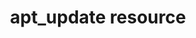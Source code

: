 ---
resource_reference: true
nameless_apt_update: true
properties_shortcode: 
resources_common_guards: true
resources_common_notification: true
resources_common_properties: true
title: apt_update resource
resource: apt_update
aliases:
- "/resource_apt_update.html"
menu:
  infra:
    title: apt_update
    identifier: chef_infra/cookbook_reference/resources/apt_update apt_update
    parent: chef_infra/cookbook_reference/resources
resource_description_list:
- markdown: Use the **apt_update** resource to manage APT repository updates on Debian
    and Ubuntu platforms.
resource_new_in: '12.7'
syntax_full_code_block: |-
  apt_update 'name' do
    frequency      Integer # default value: 86400
    action         Symbol # defaults to :periodic if not specified
  end
syntax_properties_list: 
syntax_full_properties_list:
- "`apt_update` is the resource."
- "`name` is the name given to the resource block."
- "`action` identifies which steps Chef Infra Client will take to bring the node into
  the desired state."
- "`frequency` is the property available to this resource."
actions_list:
  :nothing:
    shortcode: resources_common_actions_nothing.md
  :periodic:
    markdown: Update the Apt repository at the interval specified by the `frequency`
      property.
  :update:
    markdown: Update the Apt repository at the start of a Chef Infra Client run.
properties_list:
- property: frequency
  ruby_type: Integer
  required: false
  default_value: '86400'
  description_list:
  - markdown: Determines how frequently (in seconds) APT repository updates are made.
      Use this property when the `:periodic` action is specified.
examples: |
  **Update the Apt repository at a specified interval**:

  ```ruby
  apt_update 'all platforms' do
    frequency 86400
    action :periodic
  end
  ```

  **Update the Apt repository at the start of a Chef Infra Client run**:

  ```ruby
  apt_update 'update'
  ```
---